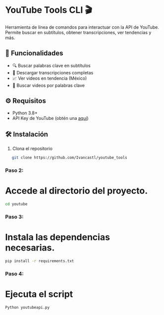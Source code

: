 # YouTube Tools CLI 🎬

Herramienta de línea de comandos para interactuar con la API de YouTube. Permite buscar en subtítulos, obtener transcripciones, ver tendencias y más.

## 🚀 Funcionalidades
- 🔍 Buscar palabras clave en subtítulos
- 📜 Descargar transcripciones completas
- 📈 Ver videos en tendencia (México)
- 🎥 Buscar videos por palabras clave

## ⚙️ Requisitos
- Python 3.8+
- API Key de YouTube (obtén una [aquí](httpsconsole.cloud.google.comapiscredentials))

## 🛠️ Instalación
1. Clona el repositorio
```bash
   git clone https://github.com/Ivancastl/youtube_tools
```

### **Paso 2:**
# Accede al directorio del proyecto.
```bash
cd youtube
```

### **Paso 3:**
# Instala las dependencias necesarias.
```bash
pip install -r requirements.txt
```

### **Paso 4:**
# Ejecuta el script
```bash
Python youtubeapi.py
```
